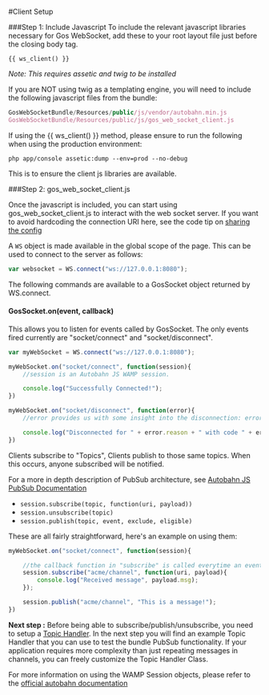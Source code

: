 #Client Setup

###Step 1: Include Javascript
To include the relevant javascript libraries necessary for Gos WebSocket, add these to your root layout file just before the closing body tag.

```twig
{{ ws_client() }}
```
_Note: This requires assetic and twig to be installed_

If you are NOT using twig as a templating engine, you will need to include the following javascript files from the bundle:

```javascript
GosWebSocketBundle/Resources/public/js/vendor/autobahn.min.js
GosWebSocketBundle/Resources/public/js/gos_web_socket_client.js
```

If using the {{ ws_client() }} method, please ensure to run the following when using the production environment:

```command
php app/console assetic:dump --env=prod --no-debug
```

This is to ensure the client js libraries are available.

###Step 2: gos_web_socket_client.js

Once the javascript is included, you can start using gos_web_socket_client.js to interact with the web socket server. If you want to avoid hardcoding the connection URI here, see the code tip on [sharing the config](code/SharingConfig.md)

A `WS` object is made available in the global scope of the page. This can be used to connect to the server as follows:

```javascript
var websocket = WS.connect("ws://127.0.0.1:8080");
```

The following commands are available to a GosSocket object returned by WS.connect.

#### GosSocket.on(event, callback)

This allows you to listen for events called by GosSocket. The only events fired currently are "socket/connect" and "socket/disconnect".

```javascript
var myWebSocket = WS.connect("ws://127.0.0.1:8080");

myWebSocket.on("socket/connect", function(session){
    //session is an Autobahn JS WAMP session.

    console.log("Successfully Connected!");
})

myWebSocket.on("socket/disconnect", function(error){
    //error provides us with some insight into the disconnection: error.reason and error.code

    console.log("Disconnected for " + error.reason + " with code " + error.code);
})
```

Clients subscribe to "Topics", Clients publish to those same topics. When this occurs, anyone subscribed will be notified.

For a more in depth description of PubSub architecture, see [Autobahn JS PubSub Documentation](http://autobahn.ws/js/reference_wampv1.html)

* `session.subscribe(topic, function(uri, payload))`
* `session.unsubscribe(topic)`
* `session.publish(topic, event, exclude, eligible)`

These are all fairly straightforward, here's an example on using them:

```javascript
myWebSocket.on("socket/connect", function(session){

    //the callback function in "subscribe" is called everytime an event is published in that channel.
    session.subscribe("acme/channel", function(uri, payload){
        console.log("Received message", payload.msg);
    });

    session.publish("acme/channel", "This is a message!");
})
```

**Next step :** Before being able to subscribe/publish/unsubscribe, you need to setup a [Topic Handler](TopicSetup.md). In the next step you will find an example Topic Handler that you can use to test the bundle PubSub functionality. If your application requires more complexity than just repeating messages in channels, you can freely customize the Topic Handler Class.

For more information on using the WAMP Session objects, please refer to the [official autobahn documentation](http://autobahn.ws/js)

